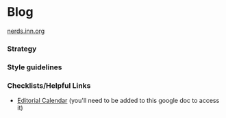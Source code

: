 # Blog

[nerds.inn.org](http://nerds.inn.org)

### Strategy


### Style guidelines


### Checklists/Helpful Links

- [Editorial Calendar](https://docs.google.com/spreadsheets/d/1nJ2LAfQRzbDpxDfhpwfJo_a4DFM5-T4GDzRpj2t6qvk/) (you'll need to be added to this google doc to access it)
